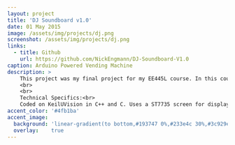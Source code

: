 ```yaml
---
layout: project
title: 'DJ Soundboard v1.0'
date: 01 May 2015
image: /assets/img/projects/dj.png
screenshot: /assets/img/projects/dj.png
links:
  - title: Github
    url: https://github.com/NickEngmann/DJ-Soundboard-V1.0
caption: Arduino Powered Vending Machine
description: >
    This project was my final project for my EE445L course. In this course we spend weeks developing hardware/software projects. Over the course of three weeks my labpartner and I created a DJ Soundboard. The soundboard had 4 functioning buttons which each produced a different sound. These sounds could be layered to create fully functional musical tracks. We also designed and created our own PCB for this project.
    <br>
    <br>
    Technical Specifics:<br>
    Coded on KeilUVision in C++ and C. Uses a ST7735 screen for display and a LMS3811 for processing. Has an AUX Cable output for sound.
accent_color: '#4fb1ba'
accent_image:
  background: 'linear-gradient(to bottom,#193747 0%,#233e4c 30%,#3c929e 50%,#d5d5d4 70%,#cdccc8 100%)'
  overlay:    true
---
```

